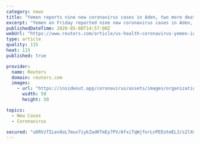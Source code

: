 ```yaml
---
category: news
title: "Yemen reports nine new coronavirus cases in Aden, two more deaths"
excerpt: "Yemen on Friday reported nine new coronavirus cases in Aden, the interim headquarters of the government, including one death, and said a second person infected in the southern province of Lahaj had died."
publishedDateTime: 2020-05-08T14:57:00Z
webUrl: "https://www.reuters.com/article/us-health-coronavirus-yemen-idUSKBN22K210"
type: article
quality: 115
heat: 115
published: true

provider:
  name: Reuters
  domain: reuters.com
  images:
    - url: "https://insideout.app/coronavirus/assets/images/organizations/reuters.com-50x50.jpg"
      width: 50
      height: 50

topics:
  - New Cases
  - Coronavirus

secured: "u6RVzTILev8oL7mux7iykZadKTmEy7PV/AfxiTqWjforLnPEEotmELJ/s2lXnjqjVghYjC91mBPLYNh4loXWRc2wdqtXcyBHtedZsYijoERUgKzaeBicxP5224uIKVMlzy+bc8b2q4kyOYMZGEAZP8/gjAhrBMKiZtjVdWV7GiJvLXwUzXZ0we2Scpu9N9VbHlFaxLKwfOgEBQLme7id4hYdOVw+cdUGKptF7CsB1PXDRnVQQyU9qxbhVePGNuVNmj4uJVbxD0W4WrvyrODcuslPAM1HwiEUj3SVnlC91AuxmXcxOPtO/Ewt3Vkm2jvKHnA+RxTmgTiiGK+gWTmd2evI38LR3/P20Y5RPSbid1vX4/3GHut3yWQhHzvs0DQPM7VjQiVK+zB9Kk23AuzbfIpmLGE+Mpzv8ZkLmluheHfBBk0DTdp+QbUTUoifb/8iQnAr3zDAVg4zjIDWboAjk2dMqGgcIkznDw7wDxvluTg=;eWj9Tdx0vqZMbb7Qvb5mUg=="
---
```


